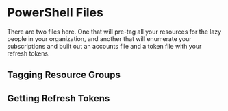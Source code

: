 # PowerShell Files

There are two files here.  One that will pre-tag all your resources for the lazy people in your organization, and another that will enumerate your subscriptions and built out an accounts file and a token file with your refresh tokens.

## Tagging Resource Groups

[](TagResourceGroups.ps1)

## Getting Refresh Tokens

[](GenerateFiles.ps1)

